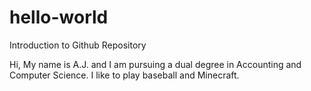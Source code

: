 # hello-world
Introduction to Github Repository

Hi, My name is A.J. and I am pursuing a dual degree in Accounting and Computer Science. I like to play baseball and Minecraft.

